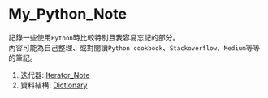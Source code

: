 # My_Python_Note
記錄一些使用`Python`時比較特別且我容易忘記的部分。
<br>內容可能為自己整理、或對閱讀`Python cookbook`、`Stackoverflow`、`Medium`等等的筆記。
1. 迭代器: [Iterator_Note](https://github.com/HsiaSharpie/My_Python_Note/blob/master/Iterator.md)
2. 資料結構: [Dictionary](https://github.com/HsiaSharpie/My_Python_Note/blob/master/dictionary.md)
